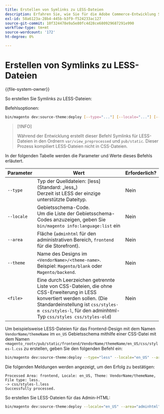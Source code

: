 ```yaml
---
title: Erstellen von Symlinks zu LESS-Dateien
description: Erfahren Sie, wie Sie für die Adobe Commerce-Entwicklung Symlinks zu LESS-Dateien erstellen. Entdecken Sie die Verknüpfung von Stylesheets und die Optimierung von Entwicklungs-Workflows.
exl-id: 58a6123a-28b4-445b-b3f9-f524233ac127
source-git-commit: 10f324478e9a5e80fc4d28ce680929687291e990
workflow-type: tm+mt
source-wordcount: '172'
ht-degree: 0%

---
```


# Erstellen von Symlinks zu LESS-Dateien

{{file-system-owner}}

So erstellen Sie Symlinks zu LESS-Dateien:

Befehlsoptionen:

```bash
bin/magento dev:source-theme:deploy [--type="..."] [--locale="..."] [--area="..."] [--theme="..."] [file1] ... [fileN]
```

>[!INFO]
>
>Während der Entwicklung erstellt dieser Befehl Symlinks für LESS-Dateien in den Ordnern `var/view_preprocessed` und `pub/static`. Dieser Prozess kompiliert LESS-Dateien nicht in CSS-Dateien.

In der folgenden Tabelle werden die Parameter und Werte dieses Befehls erläutert.

| Parameter | Wert | Erforderlich? |
| --------- | ----- | --------- |
| `--type` | Typ der Quelldateien: [less] (Standard: „less„)<br>Derzeit ist LESS der einzige unterstützte Dateityp. | Nein |
| `--locale` | Gebietsschema-Code.<br>Um die Liste der Gebietsschema-Codes anzuzeigen, geben Sie `bin/magento info:language:list` ein | Nein |
| `--area` | Fläche (`adminhtml` für den administrativen Bereich, `frontend` für die Storefront). | Nein |
| `--theme` | Name des Designs im `<VendorName>/<theme-name>`. Beispiel: `Magento/blank` oder `Magento/backend`. | Nein |
| `<file>` | Eine durch Leerzeichen getrennte Liste von CSS-Dateien, die ohne CSS-Erweiterung in LESS konvertiert werden sollen. (Die Standardeinstellung ist `css/styles-m css/styles-l`, für den adminhtml-Typ `css/styles css/styles-old`) | Nein |

Um beispielsweise LESS-Dateien für das Frontend-Design mit dem Namen `VendorName/themeName` im `en_US` Gebietsschema mithilfe einer CSS-Datei mit dem Namen `<magento_root>/pub/static/frontend/VendorName/themeName/en_US/css/styles-l.css` zu erstellen, geben Sie den folgenden Befehl ein:

```bash
bin/magento dev:source-theme:deploy --type="less" --locale="en_US" --area="frontend" --theme="VendorName/themeName" css/styles-l
```

Die folgenden Meldungen werden angezeigt, um den Erfolg zu bestätigen:

```
Processed Area: frontend, Locale: en_US, Theme: VendorName/themeName, File type: less.
-> css/styles-l.less
Successfully processed.
```

So erstellen Sie LESS-Dateien für das Admin-HTML:

```bash
bin/magento dev:source-theme:deploy --locale="en_US" --area="adminhtml" --theme="Magento/backend" css/styles css/styles-old
```
